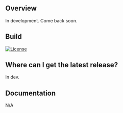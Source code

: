 ## Overview ##
In development.  Come back soon.

## Build ##
[![License](https://img.shields.io/badge/License-Apache%202.0-blue.svg)](https://opensource.org/licenses/Apache-2.0)

## Where can I get the latest release? ##
In dev.

## Documentation 

N/A
